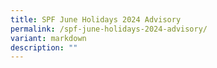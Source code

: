 ```yaml
---
title: SPF June Holidays 2024 Advisory
permalink: /spf-june-holidays-2024-advisory/
variant: markdown
description: ""
---
```

